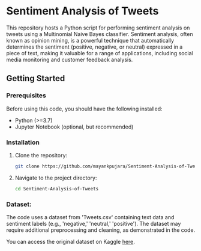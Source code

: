 # Sentiment Analysis of Tweets

This repository hosts a Python script for performing sentiment analysis on tweets using a Multinomial Naive Bayes classifier. Sentiment analysis, often known as opinion mining, is a powerful technique that automatically determines the sentiment (positive, negative, or neutral) expressed in a piece of text, making it valuable for a range of applications, including social media monitoring and customer feedback analysis.

## Getting Started

### Prerequisites

Before using this code, you should have the following installed:

- Python (>=3.7)
- Jupyter Notebook (optional, but recommended)

### Installation

1. Clone the repository:

   ```sh
   git clone https://github.com/mayankpujara/Sentiment-Analysis-of-Tweets.git
2. Navigate to the project directory:
   ```sh
   cd Sentiment-Analysis-of-Tweets

### Dataset:
The code uses a dataset from 'Tweets.csv' containing text data and sentiment labels (e.g., 'negative,' 'neutral,' 'positive'). The dataset may require additional preprocessing and cleaning, as demonstrated in the code.

You can access the original dataset on Kaggle [here](https://www.kaggle.com/datasets/crowdflower/twitter-airline-sentiment). 


